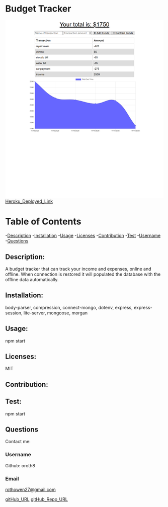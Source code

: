 
# Budget Tracker
![BudgetTrackerScreenShot](./public/img/BudgetTracker.png)
[Heroku_Deployed_Link](https://stormy-citadel-67813.herokuapp.com/)

# Table of Contents
-[Description](#description)
-[Installation](#installation)
-[Usage](#usage)
-[Licenses](#licenses)
-[Contribution](#contribution)
-[Test](#test)
-[Username](#username)
-[Questions](#questions)


## Description:
 A budget tracker that can track your income and expenses, online and offline. When connection is restored it will populated the database with the offline data automatically.
    

## Installation: 
body-parser, compression, connect-mongo, dotenv, express, express-session, lite-server, mongoose, morgan


## Usage: 
npm start

   
## Licenses: 
MIT


## Contribution: 


    
## Test:
npm start


## Questions



Contact me:
### Username 
Github: oroth8

### Email 
rothowen27@gmail.com

[gitHub_URL](https://github.com/oroth8)
[gitHub_Repo_URL](https://github.com/oroth8/budget_tracker)

